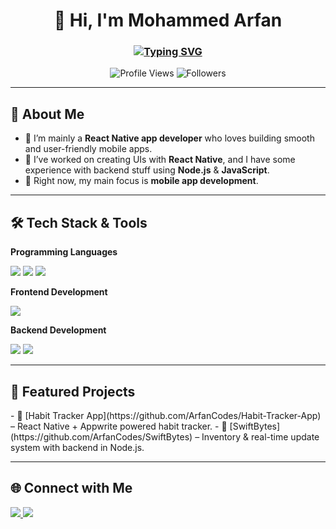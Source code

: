 <h1 align="center">👋 Hi, I'm Mohammed Arfan</h1>
<h3 align="center">
  <a href="#"><img src="https://readme-typing-svg.demolab.com?font=Fira+Code&size=24&duration=3000&pause=500&color=00F7FF&width=450&lines=React+Native+App+Developer;Mobile+App+Enthusiast" alt="Typing SVG"></a>
</h3>

<p align="center">
  <img src="https://komarev.com/ghpvc/?username=ArfanCodes&label=Profile%20Views&color=blue&style=flat-square" alt="Profile Views" /> 
  <img src="https://img.shields.io/github/followers/ArfanCodes?label=Followers&style=flat-square&color=blue" alt="Followers" />
</p>

---

## 🧠 About Me

- 🚀 I’m mainly a **React Native app developer** who loves building smooth and user-friendly mobile apps.  
- 📱 I’ve worked on creating UIs with **React Native**, and I have some experience with backend stuff using **Node.js** & **JavaScript**.  
- 🌱 Right now, my main focus is **mobile app development**.


---

## 🛠 Tech Stack & Tools

**Programming Languages**  
<div>
<img src="https://img.shields.io/badge/C++-00599C?style=for-the-badge&logo=cplusplus&logoColor=white" />
<img src="https://img.shields.io/badge/Java-ED8B00?style=for-the-badge&logo=java&logoColor=white" />
<img src="https://img.shields.io/badge/JavaScript-F7DF1E?style=for-the-badge&logo=javascript&logoColor=black" />
</div>

**Frontend Development**  
<div>
<img src="https://img.shields.io/badge/React_Native-61DAFB?style=for-the-badge&logo=react&logoColor=black" />
</div>

**Backend Development**  
<div>
<img src="https://img.shields.io/badge/Node.js-339933?style=for-the-badge&logo=nodedotjs&logoColor=white" />
<img src="https://img.shields.io/badge/Express.js-000000?style=for-the-badge&logo=express&logoColor=white" />
</div>

---

## 🚀 Featured Projects
<div>
- 🔹 [Habit Tracker App](https://github.com/ArfanCodes/Habit-Tracker-App) – React Native + Appwrite powered habit tracker.  
- 🔹 [SwiftBytes](https://github.com/ArfanCodes/SwiftBytes) – Inventory & real-time update system with backend in Node.js.  
</div>

---

## 🌐 Connect with Me
<div>
  <a href="https://www.linkedin.com/in/mohammed-arfan-167452171/" target="_blank">
    <img src="https://img.shields.io/badge/LinkedIn-0077B5?style=for-the-badge&logo=linkedin&logoColor=white" />
  </a>
  <a href="https://www.instagram.com/Arfaan.3/" target="_blank">
    <img src="https://img.shields.io/badge/Instagram-E4405F?style=for-the-badge&logo=instagram&logoColor=white" />
  </a>
</div>
